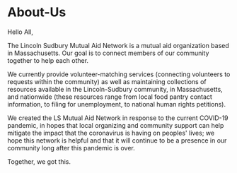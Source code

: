# About-Us

Hello All,

The Lincoln Sudbury Mutual Aid Network is a mutual aid organization based in Massachusetts. Our goal is to connect members of our community together to help each other.

We currently provide volunteer-matching services (connecting volunteers to requests within the community) as well as maintaining collections of resources available in the Lincoln-Sudbury community, in Massachusetts, and nationwide (these resources range from local food pantry contact information, to filing for unemployment, to national human rights petitions).

We created the LS Mutual Aid Network in response to the current COVID-19 pandemic, in hopes that local organizing and community support can help mitigate the impact that the coronavirus is having on peoples' lives; we hope this network is helpful and that it will continue to be a presence in our community long after this pandemic is over. 

Together, we got this. 
